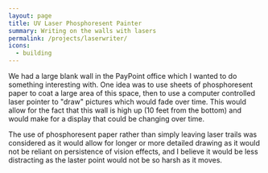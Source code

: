 ```yaml
---
layout: page
title: UV Laser Phosphoresent Painter
summary: Writing on the walls with lasers
permalink: /projects/laserwriter/
icons: 
  - building
---
```


We had a large blank wall in the PayPoint office which I wanted to do something interesting with. One idea was to use sheets of phosphoresent paper to coat a large area of this space, then to use a computer controlled laser pointer to "draw" pictures which would fade over time. This would allow for the fact that this wall is high up (10 feet from the bottom) and would make for a display that could be changing over time.

The use of phosphoresent paper rather than simply leaving laser trails was considered as it would allow for longer or more detailed drawing as it would not be reliant on persistence of vision effects, and I believe it would be less distracting as the laster point would not be so harsh as it moves.